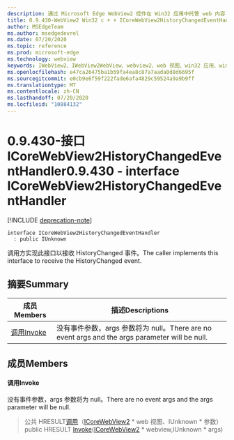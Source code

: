 ```yaml
---
description: 通过 Microsoft Edge WebView2 控件在 Win32 应用中托管 web 内容
title: 0.9.430-WebView2 Win32 c + + ICoreWebView2HistoryChangedEventHandler
author: MSEdgeTeam
ms.author: msedgedevrel
ms.date: 07/20/2020
ms.topic: reference
ms.prod: microsoft-edge
ms.technology: webview
keywords: IWebView2、IWebView2WebView、webview2、web 视图、win32 应用、win32、edge、ICoreWebView2、ICoreWebView2Host、浏览器控件、边缘 html
ms.openlocfilehash: e47ca26475ba1b59fa4ea8c87a7aada0d8d6695f
ms.sourcegitcommit: e0cb9e6f59f222fade6afa4829c59524a9a9b9ff
ms.translationtype: MT
ms.contentlocale: zh-CN
ms.lasthandoff: 07/20/2020
ms.locfileid: "10884132"
---
```

# <span data-ttu-id="6c8fd-104">0.9.430-接口 ICoreWebView2HistoryChangedEventHandler</span><span class="sxs-lookup"><span data-stu-id="6c8fd-104">0.9.430 - interface ICoreWebView2HistoryChangedEventHandler</span></span> 

[!INCLUDE [deprecation-note](../../includes/deprecation-note.md)]

```
interface ICoreWebView2HistoryChangedEventHandler
  : public IUnknown
```

<span data-ttu-id="6c8fd-105">调用方实现此接口以接收 HistoryChanged 事件。</span><span class="sxs-lookup"><span data-stu-id="6c8fd-105">The caller implements this interface to receive the HistoryChanged event.</span></span>

## <span data-ttu-id="6c8fd-106">摘要</span><span class="sxs-lookup"><span data-stu-id="6c8fd-106">Summary</span></span>

 <span data-ttu-id="6c8fd-107">成员</span><span class="sxs-lookup"><span data-stu-id="6c8fd-107">Members</span></span>                        | <span data-ttu-id="6c8fd-108">描述</span><span class="sxs-lookup"><span data-stu-id="6c8fd-108">Descriptions</span></span>
--------------------------------|---------------------------------------------
[<span data-ttu-id="6c8fd-109">调用</span><span class="sxs-lookup"><span data-stu-id="6c8fd-109">Invoke</span></span>](#invoke) | <span data-ttu-id="6c8fd-110">没有事件参数，args 参数将为 null。</span><span class="sxs-lookup"><span data-stu-id="6c8fd-110">There are no event args and the args parameter will be null.</span></span>

## <span data-ttu-id="6c8fd-111">成员</span><span class="sxs-lookup"><span data-stu-id="6c8fd-111">Members</span></span>

#### <span data-ttu-id="6c8fd-112">调用</span><span class="sxs-lookup"><span data-stu-id="6c8fd-112">Invoke</span></span> 

<span data-ttu-id="6c8fd-113">没有事件参数，args 参数将为 null。</span><span class="sxs-lookup"><span data-stu-id="6c8fd-113">There are no event args and the args parameter will be null.</span></span>

> <span data-ttu-id="6c8fd-114">公共 HRESULT[调用](#invoke)（[ICoreWebView2](ICoreWebView2.md) \* web 视图、IUnknown \* 参数）</span><span class="sxs-lookup"><span data-stu-id="6c8fd-114">public HRESULT [Invoke](#invoke)([ICoreWebView2](ICoreWebView2.md) \* webview,IUnknown \* args)</span></span>

